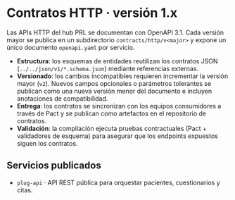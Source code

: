# Contratos HTTP · versión 1.x

Las APIs HTTP del hub PRL se documentan con OpenAPI 3.1. Cada versión mayor se publica en un
subdirectorio `contracts/http/v<major>` y expone un único documento `openapi.yaml` por servicio.

- **Estructura**: los esquemas de entidades reutilizan los contratos JSON (`../../json/v1/*.schema.json`) mediante referencias externas.
- **Versionado**: los cambios incompatibles requieren incrementar la versión mayor (`v2`). Nuevos campos opcionales o parámetros tolerantes
  se publican como una nueva versión menor del documento e incluyen anotaciones de compatibilidad.
- **Entrega**: los contratos se sincronizan con los equipos consumidores a través de Pact y se publican como artefactos en el repositorio de contratos.
- **Validación**: la compilación ejecuta pruebas contractuales (Pact + validadores de esquema) para asegurar que los endpoints expuestos siguen los contratos.

## Servicios publicados

- `plug-api` · API REST pública para orquestar pacientes, cuestionarios y citas.
